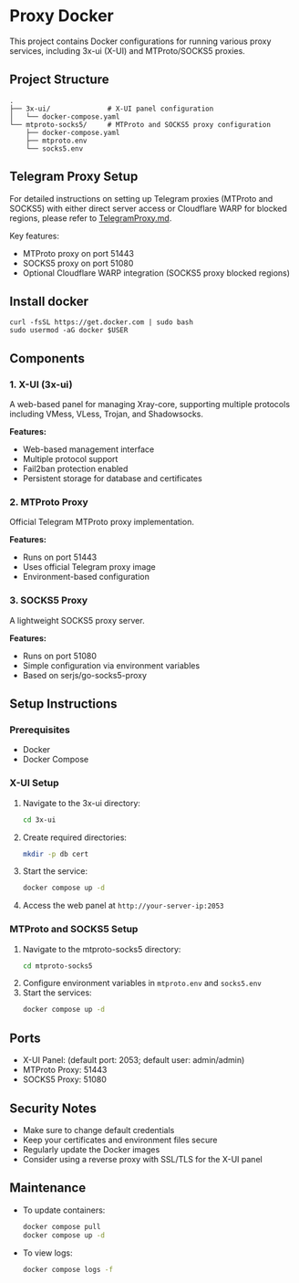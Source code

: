 # Proxy Docker

This project contains Docker configurations for running various proxy services, including 3x-ui (X-UI) and MTProto/SOCKS5 proxies.

## Project Structure

```
.
├── 3x-ui/              # X-UI panel configuration
│   └── docker-compose.yaml
└── mtproto-socks5/     # MTProto and SOCKS5 proxy configuration
    ├── docker-compose.yaml
    ├── mtproto.env
    └── socks5.env
```

## Telegram Proxy Setup

For detailed instructions on setting up Telegram proxies (MTProto and SOCKS5) with either direct server access or Cloudflare WARP for blocked regions, please refer to [TelegramProxy.md](README/TelegramProxy.md).

Key features:

- MTProto proxy on port 51443
- SOCKS5 proxy on port 51080
- Optional Cloudflare WARP integration (SOCKS5 proxy blocked regions)

## Install docker

```
curl -fsSL https://get.docker.com | sudo bash
sudo usermod -aG docker $USER
```

## Components

### 1. X-UI (3x-ui)

A web-based panel for managing Xray-core, supporting multiple protocols including VMess, VLess, Trojan, and Shadowsocks.

**Features:**

- Web-based management interface
- Multiple protocol support
- Fail2ban protection enabled
- Persistent storage for database and certificates

### 2. MTProto Proxy

Official Telegram MTProto proxy implementation.

**Features:**

- Runs on port 51443
- Uses official Telegram proxy image
- Environment-based configuration

### 3. SOCKS5 Proxy

A lightweight SOCKS5 proxy server.

**Features:**

- Runs on port 51080
- Simple configuration via environment variables
- Based on serjs/go-socks5-proxy

## Setup Instructions

### Prerequisites

- Docker
- Docker Compose

### X-UI Setup

1. Navigate to the 3x-ui directory:
   ```bash
   cd 3x-ui
   ```
2. Create required directories:
   ```bash
   mkdir -p db cert
   ```
3. Start the service:
   ```bash
   docker compose up -d
   ```
4. Access the web panel at `http://your-server-ip:2053`

### MTProto and SOCKS5 Setup

1. Navigate to the mtproto-socks5 directory:
   ```bash
   cd mtproto-socks5
   ```
2. Configure environment variables in `mtproto.env` and `socks5.env`
3. Start the services:
   ```bash
   docker compose up -d
   ```

## Ports

- X-UI Panel: (default port: 2053; default user: admin/admin)
- MTProto Proxy: 51443
- SOCKS5 Proxy: 51080

## Security Notes

- Make sure to change default credentials
- Keep your certificates and environment files secure
- Regularly update the Docker images
- Consider using a reverse proxy with SSL/TLS for the X-UI panel

## Maintenance

- To update containers:
  ```bash
  docker compose pull
  docker compose up -d
  ```
- To view logs:
  ```bash
  docker compose logs -f
  ```
